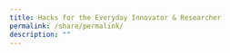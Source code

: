 ```yaml
---
title: Hacks for the Everyday Innovator & Researcher
permalink: /share/permalink/
description: ""
---
```

